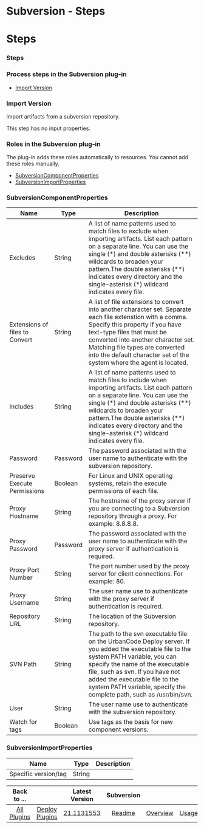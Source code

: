 
Subversion - Steps
==================

# Steps



### Steps




 



### Process steps in the Subversion plug-in


* [Import Version](#import_version)




### Import Version


Import artifacts from a subversion repository.


This step has no input properties.




### Roles in the Subversion plug-in


The plug-in adds these roles automatically to resources. You cannot add these roles manually.



* [SubversionComponentProperties](#subversioncomponentproperties_role)
* [SubversionImportProperties](#subversionimportproperties_role)



### SubversionComponentProperties




| Name | Type | Description |
| --- | --- | --- |
| Excludes | String | A list of name patterns used to match files to exclude when importing artifacts. List each pattern on a separate line. You can use the single (\*) and double asterisks (\*\*) wildcards to broaden your pattern.The double asterisks (\*\*) indicates every directory and the single-asterisk (\*) wildcard indicates every file. |
| Extensions of files to Convert | String | A list of file extensions to convert into another character set. Separate each file extenstion with a comma. Specify this property if you have text-type files that must be converted into another character set. Matching file types are converted into the default character set of the system where the agent is located. |
| Includes | String | A list of name patterns used to match files to include when importing artifacts. List each pattern on a separate line. You can use the single (\*) and double asterisks (\*\*) wildcards to broaden your pattern.The double asterisks (\*\*) indicates every directory and the single-asterisk (\*) wildcard indicates every file. |
| Password | Password | The password associated with the user name to authenticate with the subversion repository. |
| Preserve Execute Permissions | Boolean | For Linux and UNIX operating systems, retain the execute permissions of each file. |
| Proxy Hostname | String | The hostname of the proxy server if you are connecting to a Subversion repository through a proxy. For example: 8.8.8.8. |
| Proxy Password | Password | The password associated with the user name to authenticate with the proxy server if authentication is required. |
| Proxy Port Number | String | The port number used by the proxy server for client connections. For example: 80. |
| Proxy Username | String | The user name use to authenticate with the proxy server if authentication is required. |
| Repository URL | String | The location of the Subversion repository. |
| SVN Path | String | The path to the svn executable file on the UrbanCode Deploy server. If you added the executable file to the system PATH variable, you can specify the name of the executable file, such as svn. If you have not added the executable file to the system PATH variable, specify the complete path, such as /usr/bin/svn. |
| User | String | The user name use to authenticate with the subversion repository. |
| Watch for tags | Boolean | Use tags as the basis for new component versions. |


### SubversionImportProperties




| Name | Type | Description |
| --- | --- | --- |
| Specific version/tag | String |  |





|Back to ...||Latest Version|Subversion ||||
| :---: | :---: | :---: | :---: | :---: | :---: | :---: |
|[All Plugins](../../index.md)|[Deploy Plugins](../README.md)|[21.1131553]()|[Readme](README.md)|[Overview](overview.md)|[Usage](usage.md)|[Downloads](downloads.md)|
